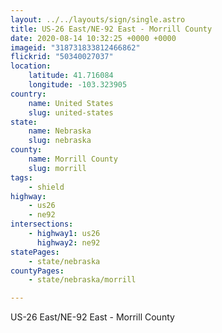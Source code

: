 ```yaml
---
layout: ../../layouts/sign/single.astro
title: US-26 East/NE-92 East - Morrill County
date: 2020-08-14 10:32:25 +0000 +0000
imageid: "318731833812466862"
flickrid: "50340027037"
location:
    latitude: 41.716084
    longitude: -103.323905
country:
    name: United States
    slug: united-states
state:
    name: Nebraska
    slug: nebraska
county:
    name: Morrill County
    slug: morrill
tags:
    - shield
highway:
    - us26
    - ne92
intersections:
    - highway1: us26
      highway2: ne92
statePages:
    - state/nebraska
countyPages:
    - state/nebraska/morrill

---
```

US-26 East/NE-92 East - Morrill County
